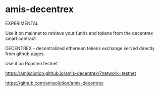 # amis-decentrex

EXPERIMENTAL

Use it on mainnet to retrieve your funds and tokens from the decentrex smart contract

DECENTREX - decentralized ethereum tokens exchange served directly from github pages.

Use it on Ropsten testnet 

https://amisolution.github.io/amis-decentrex/?network=testnet

https://github.com/amisolution/amis-decentrex


